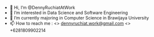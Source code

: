 - 👋 Hi, I’m @DennyRuchiatAtWork
- 👀 I’m interested in Data Science and Software Engineering
- 🌱 I’m currently majoring in Computer Science in Brawijaya University 
- 📫 How to reach me :
      <> dennyruchiat.work@gmail.com
      <> +6281809902214

<!---
DennyRuchiatAtWork/DennyRuchiatAtWork is a ✨ special ✨ repository because its `README.md` (this file) appears on your GitHub profile.
You can click the Preview link to take a look at your changes.
--->
